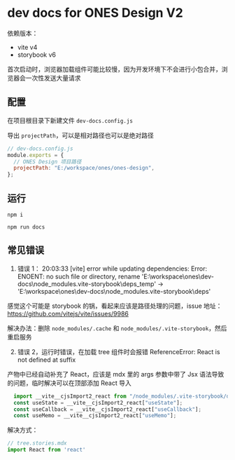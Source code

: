 # dev docs for ONES Design V2

依赖版本：

- vite v4
- storybook v6

首次启动时，浏览器加载组件可能比较慢，因为开发环境下不会进行小包合并，浏览器会一次性发送大量请求

## 配置

在项目根目录下新建文件 `dev-docs.config.js`

导出 `projectPath`，可以是相对路径也可以是绝对路径

```js
// dev-docs.config.js
module.exports = {
  // ONES Design 项目路径
  projectPath: "E:/workspace/ones/ones-design",
};
```

## 运行

```
npm i

npm run docs
```

## 常见错误

1. 错误 1：
   20:03:33 [vite] error while updating dependencies:
   Error: ENOENT: no such file or directory, rename 'E:\workspace\ones\dev-docs\node_modules\.vite-storybook\deps_temp' -> 'E:\workspace\ones\dev-docs\node_modules\.vite-storybook\deps'

感觉这个可能是 storybook 的锅，看起来应该是路径处理的问题，issue 地址：<https://github.com/vitejs/vite/issues/9986>

解决办法：删除 `node_modules/.cache` 和 `node_modules/.vite-storybook`，然后重启服务

2. 错误 2，运行时错误，在加载 tree 组件时会报错
  ReferenceError: React is not defined at suffix

  产物中已经自动补充了 React，应该是 mdx 里的 args 参数中带了 Jsx 语法导致的问题，临时解决可以在顶部添加 React 导入

  ```js
    import __vite__cjsImport2_react from "/node_modules/.vite-storybook/deps/react.js?v=6afbfaf7";
    const useState = __vite__cjsImport2_react["useState"];
    const useCallback = __vite__cjsImport2_react["useCallback"];
    const useMemo = __vite__cjsImport2_react["useMemo"];
  ```

  解决方式：

  ```jsx
  // tree.stories.mdx
  import React from 'react'
  ```
